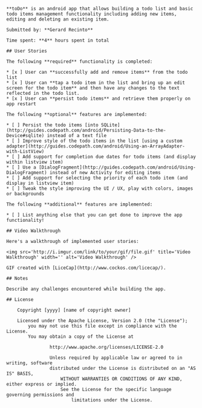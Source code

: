 
    **toDo** is an android app that allows building a todo list and basic todo items management functionality including adding new items, editing and deleting an existing item.

    Submitted by: **Gerard Recinto**

    Time spent: **4** hours spent in total

    ## User Stories

    The following **required** functionality is completed:

    * [x ] User can **successfully add and remove items** from the todo list
    * [x ] User can **tap a todo item in the list and bring up an edit screen for the todo item** and then have any changes to the text reflected in the todo list.
    * [x ] User can **persist todo items** and retrieve them properly on app restart

    The following **optional** features are implemented:

    * [ ] Persist the todo items [into SQLite](http://guides.codepath.com/android/Persisting-Data-to-the-Device#sqlite) instead of a text file
    * [ ] Improve style of the todo items in the list [using a custom adapter](http://guides.codepath.com/android/Using-an-ArrayAdapter-with-ListView)
    * [ ] Add support for completion due dates for todo items (and display within listview item)
    * [ ] Use a [DialogFragment](http://guides.codepath.com/android/Using-DialogFragment) instead of new Activity for editing items
    * [ ] Add support for selecting the priority of each todo item (and display in listview item)
    * [ ] Tweak the style improving the UI / UX, play with colors, images or backgrounds

    The following **additional** features are implemented:

    * [ ] List anything else that you can get done to improve the app functionality!

    ## Video Walkthrough 

    Here's a walkthrough of implemented user stories:

    <img src='http://i.imgur.com/link/to/your/gif/file.gif' title='Video Walkthrough' width='' alt='Video Walkthrough' />

    GIF created with [LiceCap](http://www.cockos.com/licecap/).

    ## Notes

    Describe any challenges encountered while building the app.

    ## License

        Copyright [yyyy] [name of copyright owner]

	    Licensed under the Apache License, Version 2.0 (the "License");
	        you may not use this file except in compliance with the License.
		    You may obtain a copy of the License at

		            http://www.apache.org/licenses/LICENSE-2.0

			        Unless required by applicable law or agreed to in writing, software
				    distributed under the License is distributed on an "AS IS" BASIS,
				        WITHOUT WARRANTIES OR CONDITIONS OF ANY KIND, either express or implied.
					    See the License for the specific language governing permissions and
					        limitations under the License.

